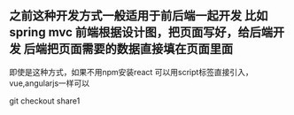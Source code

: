 之前这种开发方式一般适用于前后端一起开发
比如spring mvc
前端根据设计图，把页面写好，给后端开发
后端把页面需要的数据直接填在页面里面
---
即使是这种方式，如果不用npm安装react
可以用script标签直接引入，vue,angularjs一样可以

git checkout share1